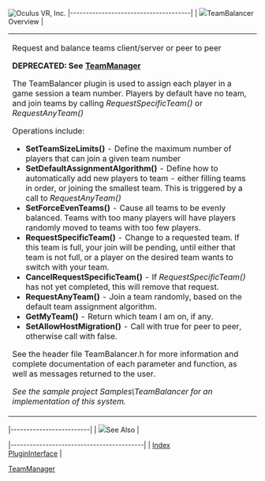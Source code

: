 <span style="background-color: rgb(255, 255, 255);">![Oculus VR, Inc.](RakNet_Icon_Final-copy.jpg)</span>
|--------------------------------------|
| ![](spacer.gif)TeamBalancer Overview |

<table>
<colgroup>
<col width="100%" />
</colgroup>
<tbody>
<tr class="odd">
<td align="left"><p><span class="RakNetBlueHeader">Request and balance teams client/server or peer to peer</span></p>
<p><strong>DEPRECATED: See <a href="teammanager.html">TeamManager</a></strong></p>
<p>The TeamBalancer plugin is used to assign each player in a game session a team number. Players by default have no team, and join teams by calling <em>RequestSpecificTeam()</em> or <em>RequestAnyTeam()</em></p>
<p>Operations include:</p>
<ul>
<li><strong>SetTeamSizeLimits()</strong> - Define the maximum number of players that can join a given team number</li>
<li><strong>SetDefaultAssignmentAlgorithm()</strong> - Define how to automatically add new players to team - either filling teams in order, or joining the smallest team. This is triggered by a call to <em>RequestAnyTeam()</em></li>
<li><strong>SetForceEvenTeams()</strong> - Cause all teams to be evenly balanced. Teams with too many players will have players randomly moved to teams with too few players.</li>
<li><strong>RequestSpecificTeam()</strong> - Change to a requested team. If this team is full, your join will be pending, until either that team is not full, or a player on the desired team wants to switch with your team.</li>
<li><strong>CancelRequestSpecificTeam()</strong> - If <em>RequestSpecificTeam()</em> has not yet completed, this will remove that request.</li>
<li><strong>RequestAnyTeam()</strong> - Join a team randomly, based on the default team assignment algorithm.</li>
<li><strong>GetMyTeam()</strong> - Return which team I am on, if any.</li>
<li><strong>SetAllowHostMigration()</strong> - Call with true for peer to peer, otherwise call with false.</li>
</ul>
<p>See the header file TeamBalancer.h for more information and complete documentation of each parameter and function, as well as messages returned to the user.</p>
<p><em>See the sample project Samples\TeamBalancer for an implementation of this system.</em></p></td>
</tr>
</tbody>
</table>

|-------------------------|
| ![](spacer.gif)See Also |

|------------------------------------------|
| [Index](index.html)                      
  [PluginInterface](plugininterface.html)  |

[TeamManager](teammanager.html)

